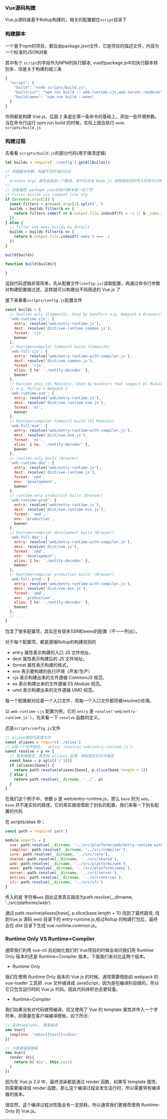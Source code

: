 ### Vue源码构建
Vue.js源码是基于Rollup构建的，相关的配置都在`script`目录下

### 构建脚本
一个基于npm的项目，都会由package.json文件，它是项目的描述文件，内容为一个标准的JSON对象

其中有个 `script`的字段作为NPM的执行脚本, vue的package.js中的执行脚本特别多，但是关于构建的就三条
```javascript
{
  "script": {
    "build": "node scripts/build.js",
    "build:ssr": "npm run build -- web-runtime-cjs,web-server-renderer",
    "build:weex": "npm run build --weex"
  }
}
```

作用都是构建 Vue.js，后面 2 条是在第一条命令的基础上，添加一些环境参数。
当在命令行运行 npm run build 的时候，实际上就会执行 `node scripts/build.js `

### 构建过程
先看看 `scripts/build.js`的部分代码(用于理清逻辑)
```javascript
let builds = require('./config').getAllBuilds()

// 根据脚本参数，构建不同环境的代码
/* 
  process.argv 属性会返回一个数组，其中包含当 Node.js 进程被启动时传入的命令行参数。 第一个元素是 process.execPath。 第二个元素是正被执行的 JavaScript 文件的路径。 其余的元素是任何额外的命令行参数。
*/
// 这里看回 package.json的执行脚本就一目了然
// filter builds via command line arg
if (process.argv[2]) {
  const filters = process.argv[2].split(',')
  builds = builds.filter(b => {
    return filters.some(f => b.output.file.indexOf(f) > -1 || b._name.indexOf(f) > -1)
  })
} else {
  // filter out weex builds by default
  builds = builds.filter(b => {
    return b.output.file.indexOf('weex') === -1
  })
}

build(builds)

function build(builds){
  ...
}
```
这段代码逻辑非常简单，先从配置文件`(config.js)`读取配置，再通过命令行参数对构建配置做过滤，这样就可以构建出不同用途的 Vue.js 了

接下来看看`scripts/config.js`配置文件
```javascript
const builds = {
  // Runtime only (CommonJS). Used by bundlers e.g. Webpack & Browserify
  'web-runtime-cjs': {
    entry: resolve('web/entry-runtime.js'),
    dest: resolve('dist/vue.runtime.common.js'),
    format: 'cjs',
    banner
  },
  // Runtime+compiler CommonJS build (CommonJS)
  'web-full-cjs': {
    entry: resolve('web/entry-runtime-with-compiler.js'),
    dest: resolve('dist/vue.common.js'),
    format: 'cjs',
    alias: { he: './entity-decoder' },
    banner
  },
  // Runtime only (ES Modules). Used by bundlers that support ES Modules,
  // e.g. Rollup & Webpack 2
  'web-runtime-esm': {
    entry: resolve('web/entry-runtime.js'),
    dest: resolve('dist/vue.runtime.esm.js'),
    format: 'es',
    banner
  },
  // Runtime+compiler CommonJS build (ES Modules)
  'web-full-esm': {
    entry: resolve('web/entry-runtime-with-compiler.js'),
    dest: resolve('dist/vue.esm.js'),
    format: 'es',
    alias: { he: './entity-decoder' },
    banner
  },
  // runtime-only build (Browser)
  'web-runtime-dev': {
    entry: resolve('web/entry-runtime.js'),
    dest: resolve('dist/vue.runtime.js'),
    format: 'umd',
    env: 'development',
    banner
  },
  // runtime-only production build (Browser)
  'web-runtime-prod': {
    entry: resolve('web/entry-runtime.js'),
    dest: resolve('dist/vue.runtime.min.js'),
    format: 'umd',
    env: 'production',
    banner
  },
  // Runtime+compiler development build (Browser)
  'web-full-dev': {
    entry: resolve('web/entry-runtime-with-compiler.js'),
    dest: resolve('dist/vue.js'),
    format: 'umd',
    env: 'development',
    alias: { he: './entity-decoder' },
    banner
  },
  // Runtime+compiler production build  (Browser)
  'web-full-prod': {
    entry: resolve('web/entry-runtime-with-compiler.js'),
    dest: resolve('dist/vue.min.js'),
    format: 'umd',
    env: 'production',
    alias: { he: './entity-decoder' },
    banner
  },
  // ...
}
```

包含了很多配置项，其实还有很多SSR和weex的配置（不一一列出）。

对于每个配置项，都是遵循Rollup的构建规则的
* entry 属性表示构建的入口 JS 文件地址，
* dest 属性表示构建后的 JS 文件地址。
* format 属性表示构建的格式，
* env 表示要构建的执行环境（开发/生产）
* cjs 表示构建出来的文件遵循 CommonJS 规范，
* es 表示构建出来的文件遵循 ES Module 规范。 
* umd 表示构建出来的文件遵循 UMD 规范。

每一个配置都对应着一个入口文件，而每一个入口文件都将被resolve()处理。

以 `web-runtime-cjs` 配置为例，它的 `entry` 是
`resolve('web/entry-runtime.js')`，先来看一下 `resolve` 函数的定义。

还是`scripts/config.js`文件
```javascript
// aliase是别名配置文件
const aliases = require('./alias')
// p是一个文件路径，  entry: resolve('web/entry-runtime.js')
const resolve = p => {
  // 取到根路径，再交给 aliases 处理，得到真实的文件路径
  const base = p.split('/')[0]
  if (aliases[base]) {
    return path.resolve(aliases[base], p.slice(base.length + 1))
  } else {
    return path.resolve(__dirname, '../', p)
  }
}
```
在我们这个例子中，参数 p 是 web/entry-runtime.js，那么 `base` 则为 `web`。`base` 并不是实际的路径，它的真实路径借助了别名的配置，我们来看一下别名配置的代码

在 scripts/alias 中：
```javascript
const path = require('path')

module.exports = {
  vue: path.resolve(__dirname, '../src/platforms/web/entry-runtime-with-compiler'),
  compiler: path.resolve(__dirname, '../src/compiler'),
  core: path.resolve(__dirname, '../src/core'),
  shared: path.resolve(__dirname, '../src/shared'),
  web: path.resolve(__dirname, '../src/platforms/web'),
  weex: path.resolve(__dirname, '../src/platforms/weex'),
  server: path.resolve(__dirname, '../src/server'),
  entries: path.resolve(__dirname, '../src/entries'),
  sfc: path.resolve(__dirname, '../src/sfc')
}
```
传入的是 字符串`web` 因此这里真实路径为path.resolve(__dirname, '../src/platforms/web') 

通过 path.resolve(aliases[base], p.slice(base.length + 1)) 找到了最终路径, 找到Vue.js 源码 web 目录下的 entry-runtime.js,经过Rollup 的构建打包后，最终会在 dist 目录下生成 vue.runtime.common.js。


### Runtime Only VS Runtime+Compiler
通常我们利用 vue-cli 去初始化我们的 Vue项目的时候会询问我们用 Runtime Only 版本的还是 Runtime+Compiler 版本。下面我们来对比这两个版本。

* Runtime Only 

我们在使用 Runtime Only 版本的 Vue.js 的时候，通常需要借助如 webpack 的 vue-loader 工具把 .vue 文件编译成 JavaScript，因为是在编译阶段做的，所以它只包含运行时的 Vue.js 代码，因此代码体积也会更轻量。

* Runtime+Compiler 

我们如果没有对代码做预编译，但又使用了 Vue 的 template 属性并传入一个字符串，则需要在客户端编译模板，如下所示:
```javascript
// 采用template， 需要编译
new Vue({
  template: '<div>{{test}}</div>'
})

// 不需要编译模板
new Vue({
  render (h){
    return h('div', this.test)
  }
})
```

因为在 Vue.js 2.0 中，最终渲染都是通过 render 函数，如果写 template 属性，则需要编译成 render 函数，那么这个编译过程会发生运行时，所以需要带有编译器的版本。

很显然，这个编译过程对性能会有一定损耗，所以通常我们更推荐使用 Runtime-Only 的 Vue.js。


